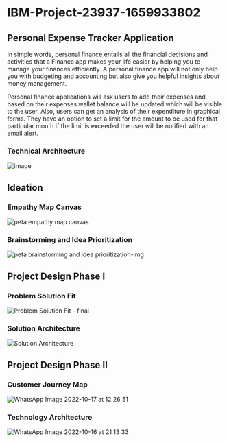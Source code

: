 # IBM-Project-23937-1659933802
## Personal Expense Tracker Application


In simple words, personal finance entails all the financial decisions and activities that a Finance app makes your life easier by helping you to manage your finances efficiently. A personal finance app will not only help you with budgeting and accounting but also give you helpful insights about money management.


Personal finance applications will ask users to add their expenses and based on their expenses wallet balance will be updated which will be visible to the user.  Also, users can get an analysis of their expenditure in graphical forms. They have an option to set a limit for the amount to be used for that particular month if the limit is exceeded the user will be notified with an email alert.

### Technical Architecture
![image](https://user-images.githubusercontent.com/69385943/195766284-5c376a08-ebfb-45d1-a52b-7ffd4d22350b.png)

## Ideation

### Empathy Map Canvas
![peta empathy map canvas](https://user-images.githubusercontent.com/69385943/196038102-98a9ffae-b320-4077-8522-b1731547c03b.png)

### Brainstorming and Idea Prioritization
![peta brainstorming and idea prioritization-img](https://user-images.githubusercontent.com/69385943/196038151-f68a5c8b-786e-481f-945e-910cd8d70a47.png)

## Project Design Phase I

### Problem Solution Fit
![Problem Solution Fit - final](https://user-images.githubusercontent.com/69385943/196038227-83f8c978-6ae2-40ef-bc9a-625b1c7341d5.jpg)

### Solution Architecture
![Solution Architecture](https://user-images.githubusercontent.com/69385943/196038264-bd9f4017-3f17-4d5e-8783-67d04aa82f86.jpg)

## Project Design Phase II

### Customer Journey Map
![WhatsApp Image 2022-10-17 at 12 26 51](https://user-images.githubusercontent.com/69385943/196110775-754e635e-cf7b-42fd-b879-5ec248f8b014.jpg)

### Technology Architecture
![WhatsApp Image 2022-10-16 at 21 13 33](https://user-images.githubusercontent.com/69385943/196047234-e5fdd387-4222-4863-8265-571fa17369d0.jpg)

